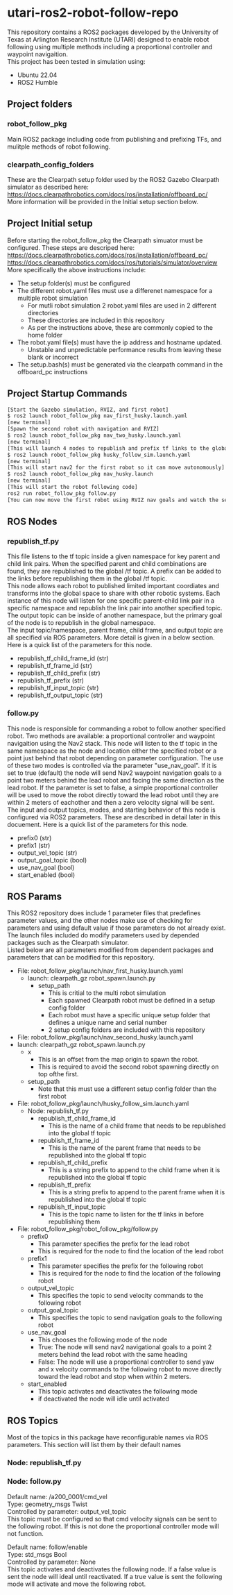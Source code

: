 # utari-ros2-robot-follow-repo
This repository contains a ROS2 packages developed by the University of Texas at Arlington Research Institute (UTARI) designed to enable robot following using multiple methods including a proportional controller and waypoint navigaition.   
This project has been tested in simulation using:  
- Ubuntu 22.04
- ROS2 Humble


## Project folders 

### robot_follow_pkg  
Main ROS2 package including code from publishing and prefixing TFs, and mulitple methods of robot following.  

### clearpath_config_folders 
These are the Clearpath setup folder used by the ROS2 Gazebo Clearpath simulator as described here:  
https://docs.clearpathrobotics.com/docs/ros/installation/offboard_pc/  
More information will be provided in the Initial setup section below.  

## Project Initial setup 
Before starting the robot_follow_pkg the Clearpath simuator must be configured. These steps are descriped here:  
https://docs.clearpathrobotics.com/docs/ros/installation/offboard_pc/  
https://docs.clearpathrobotics.com/docs/ros/tutorials/simulator/overview  
More specifically the above instructions include: 
- The setup folder(s) must be configured
- The different robot.yaml files must use a differenet namespace for a multiple robot simulation
  - For mutli robot simulation 2 robot.yaml files are used in 2 different directories
  - These directories are included in this repository
  - As per the instructions above, these are commonly copied to the home folder
- The robot.yaml file(s) must have the ip address and hostname updated.
  - Unstable and unpredictable performance results from leaving these blank or incorrect 
- The setup.bash(s) must be generated via the clearpath command in the offboard_pc instructions

## Project Startup Commands 

```bash
[Start the Gazebo simulation, RVIZ, and first robot]
$ ros2 launch robot_follow_pkg nav_first_husky.launch.yaml
[new terminal]
[Spawn the second robot with navigation and RVIZ]
$ ros2 launch robot_follow_pkg nav_two_husky.launch.yaml
[new terminal]
[This will launch 4 nodes to republish and prefix tf links to the global space]
$ ros2 launch robot_follow_pkg husky_follow_sim.launch.yaml
[new terminal]
[This will start nav2 for the first robot so it can move autonomously]
$ ros2 launch robot_follow_pkg nav_husky.launch
[new terminal]
[This will start the robot following code]
ros2 run robot_follow_pkg follow.py 
[You can now move the first robot using RVIZ nav goals and watch the second robot follow]
```

## ROS Nodes
### republish_tf.py
This file listens to the tf topic inside a given namespace for key parent and child link pairs. When the specified parent and child combinations are found, they are republished to the global /tf topic. A prefix can be added to the links before republishing them in the global /tf topic.   
This node allows each robot to published limited important coordiates and transforms into the global space to share with other robotic systems. Each instance of this node will listen for one specific parent-child link pair in a specific namespace and republish the link pair into another specified topic. The output topic can be inside of another namespace, but the primary goal of the node is to republish in the global namespace.  
The input topic/namespace, parent frame, child frame, and output topic are all specified via ROS parameters. More detail is given in a below section. Here is a quick list of the parameters for this node.  
- republish_tf_child_frame_id (str)
- republish_tf_frame_id (str)
- republish_tf_child_prefix (str)
- republish_tf_prefix (str)
- republish_tf_input_topic (str)
- republish_tf_output_topic (str)

### follow.py
This node is responsible for commanding a robot to follow another specified robot. Two methods are available: a proportional controller and waypoint navigaition using the Nav2 stack. This node will listen to the tf topic in the same namespace as the node and location either the specified robot or a point just behind that robot depending on parameter configuration. 
The use of these two modes is controlled via the parameter "use_nav_goal". If it is set to true (default) the node will send Nav2 waypoint navigation goals to a point two meters behind the lead robot and facing the same direction as the lead robot. If the parameter is set to false, a simple proportional controller will be used to move the robot directly toward the lead robot until they are within 2 meters of eachother and then a zero velocity signal will be sent. 
The input and output topics, modes, and starting behavior of this node is configured via ROS2 parameters. These are described in detail later in this docuement. Here is a quick list of the parameters for this node.  
- prefix0 (str)
- prefix1 (str)
- output_vel_topic (str)
- output_goal_topic (bool)
- use_nav_goal (bool)
- start_enabled (bool)

## ROS Params
This ROS2 repository does include 1 parameter files that predefines parameter values, and the other nodes make use of checking for parameters and using default value if those parameters do not already exist. The launch files included do modify parameters used by depended packages such as the Clearpath simulator.  
Listed below are all parameters modified from dependent packages and parameters that can be modified for this repository.  
- File: robot_follow_pkg/launch/nav_first_husky.launch.yaml
  - launch: clearpath_gz robot_spawn.launch.py
    - setup_path
      - This is critial to the multi robot simulation
      - Each spawned Clearpath robot must be defined in a setup config folder
      - Each robot must have a specific unique setup folder that defines a unique name and serial number
      - 2 setup config folders are included with this repository
-  File: robot_follow_pkg/launch/nav_second_husky.launch.yaml
  - launch: clearpath_gz robot_spawn.launch.py
    - x
      - This is an offset from the map origin to spawn the robot. 
      - This is required to avoid the second robot spawning directly on top ofthe first. 
    - setup_path
      - Note that this must use a different setup config folder than the first robot
- File: robot_follow_pkg/launch/husky_follow_sim.launch.yaml
  - Node: republish_tf.py
    - republish_tf_child_frame_id
      - This is the name of a child frame that needs to be republished into the global tf topic
    - republish_tf_frame_id
      - This is the name of the parent frame that needs to be republished into the global tf topic
    - republish_tf_child_prefix
      - This is a string prefix to append to the child frame when it is republished into the global tf topic
    - republish_tf_prefix
      - This is a string prefix to append to the parent frame when it is republished into the global tf topic
    - republish_tf_input_topic
      - This is the topic name to listen for the tf links in before republishing them 
- File: robot_follow_pkg/robot_follow_pkg/follow.py
  - prefix0 
    - This parameter specifies the prefix for the lead robot
    - This is required for the node to find the location of the lead robot
  - prefix1 
    - This parameter specifies the prefix for the following robot
    - This is required for the node to find the location of the following robot
  - output_vel_topic 
    - This specifies the topic to send velocity commands to the following robot
  - output_goal_topic 
    - This specifies the topic to send navigation goals to the following robot
  - use_nav_goal 
    - This chooses the following mode of the node 
    - True: The node will send nav2 navigational goals to a point 2 meters behind the lead robot with the same heading
    - False: The node will use a proportional controller to send yaw and x velocity commands to the following robot to move directly toward the lead robot and stop when within 2 meters. 
  - start_enabled 
    - This topic activates and deactivates the following mode
    - if deactivated the node will idle until activated 


## ROS Topics 
Most of the topics in this package have reconfigurable names via ROS parameters. This section will list them by their default names 
### Node: republish_tf.py



### Node: follow.py

Default name: /a200_0001/cmd_vel  
Type: geometry_msgs Twist  
Controlled by parameter: output_vel_topic  
This topic must be configured so that cmd velocity signals can be sent to the following robot. If this is not done the proportional controller mode will not function.  
  
Default name: follow/enable  
Type: std_msgs Bool  
Controlled by parameter: None  
This topic activates and deactivates the following node. If a false value is sent the node will ideal until reactivated. If a true value is sent the following mode will activate and move the following robot.  

## 




